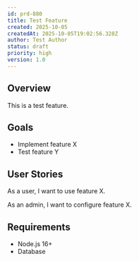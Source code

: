 ```yaml
---
id: prd-880
title: Test Feature
created: 2025-10-05
createdAt: 2025-10-05T19:02:56.328Z
author: Test Author
status: draft
priority: high
version: 1.0
---
```


## Overview

This is a test feature.

## Goals

- Implement feature X
- Test feature Y

## User Stories

As a user, I want to use feature X.

As an admin, I want to configure feature X.

## Requirements

- Node.js 16+
- Database